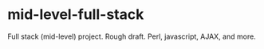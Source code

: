 # mid-level-full-stack
Full stack (mid-level) project. Rough draft. Perl, javascript, AJAX, and more. 
